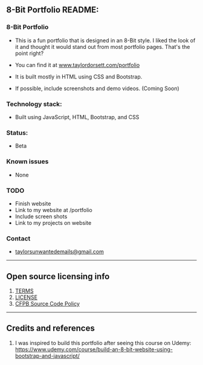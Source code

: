 ## 8-Bit Portfolio README:

### 8-Bit Portfolio

- This is a fun portfolio that is designed in an 8-Bit style. I liked the look of it and thought it would stand out from most portfolio pages. That's the point right?
- You can find it at www.taylordorsett.com/portfolio
- It is built mostly in HTML using CSS and Bootstrap.

- If possible, include screenshots and demo videos. (Coming Soon)

### Technology stack: 
- Built using JavaScript, HTML, Bootstrap, and CSS
  
### Status:  
- Beta

### Known issues
- None

### TODO
- Finish website
- Link to my website at /portfolio
- Include screen shots
- Link to my projects on website

### Contact
- taylorsunwantedemails@gmail.com

---

## Open source licensing info
1. [TERMS](TERMS.md)
2. [LICENSE](LICENSE)
3. [CFPB Source Code Policy](https://github.com/cfpb/source-code-policy/)

----

## Credits and references

1. I was inspired to build this portfolio after seeing this course on Udemy: https://www.udemy.com/course/build-an-8-bit-website-using-bootstrap-and-javascript/
